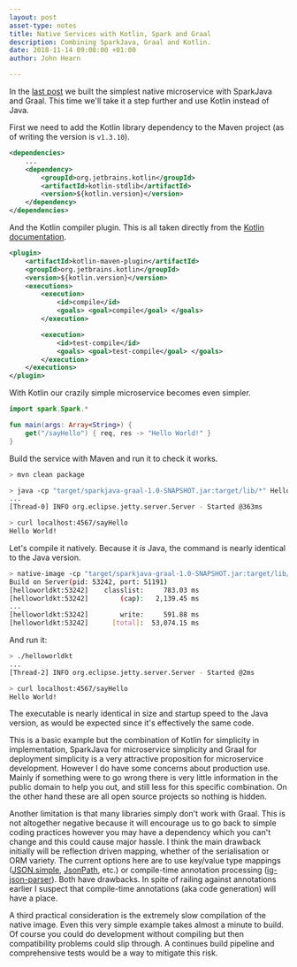 ```yaml
---
layout: post
asset-type: notes
title: Native Services with Kotlin, Spark and Graal
description: Combining SparkJava, Graal and Kotlin.
date: 2018-11-14 09:08:00 +01:00
author: John Hearn

---
```


In the [last post](native-sparkjava-graal.html) we built the simplest native microservice with SparkJava and Graal. This time we'll take it a step further and use Kotlin instead of Java.

First we need to add the Kotlin library dependency to the Maven project (as of writing the version is `v1.3.10`).

```xml
<dependencies>
    ...
    <dependency>
        <groupId>org.jetbrains.kotlin</groupId>
        <artifactId>kotlin-stdlib</artifactId>
        <version>${kotlin.version}</version>
    </dependency>
</dependencies>
```

And the Kotlin compiler plugin. This is all taken directly from the [Kotlin documentation](https://kotlinlang.org/docs/reference/using-maven.html).

```xml
<plugin>
    <artifactId>kotlin-maven-plugin</artifactId>
    <groupId>org.jetbrains.kotlin</groupId>
    <version>${kotlin.version}</version>
    <executions>
        <execution>
            <id>compile</id>
            <goals> <goal>compile</goal> </goals>
        </execution>

        <execution>
            <id>test-compile</id>
            <goals> <goal>test-compile</goal> </goals>
        </execution>
    </executions>
</plugin>
```

With Kotlin our crazily simple microservice becomes even simpler.
```kotlin
import spark.Spark.*

fun main(args: Array<String>) {
    get("/sayHello") { req, res -> "Hello World!" }
}
```

Build the service with Maven and run it to check it works.
```bash
> mvn clean package
```
```bash
> java -cp "target/sparkjava-graal-1.0-SNAPSHOT.jar:target/lib/*" HelloWorldKt
...
[Thread-0] INFO org.eclipse.jetty.server.Server - Started @363ms
```
```bash
> curl localhost:4567/sayHello
Hello World!
```

Let's compile it natively. Because it *is* Java, the command is nearly identical to the Java version.
```bash
> native-image -cp "target/sparkjava-graal-1.0-SNAPSHOT.jar:target/lib/*" HelloWorldKt
Build on Server(pid: 53242, port: 51191)
[helloworldkt:53242]    classlist:     783.03 ms
[helloworldkt:53242]        (cap):   2,139.45 ms
...
[helloworldkt:53242]        write:     591.88 ms
[helloworldkt:53242]      [total]:  53,074.15 ms
```

And run it:
```bash
> ./helloworldkt
...
[Thread-2] INFO org.eclipse.jetty.server.Server - Started @2ms
```
```bash
> curl localhost:4567/sayHello
Hello World!
```

The executable is nearly identical in size and startup speed to the Java version, as would be expected since it's effectively the same code.

This is a basic example but the combination of Kotlin for simplicity in implementation, SparkJava for microservice simplicity and Graal for deployment simplicity is a very attractive proposition for microservice development. However I do have some concerns about production use. Mainly if something were to go wrong there is very little information in the public domain to help you out, and still less for this specific combination. On the other hand these are all open source projects so nothing is hidden.

Another limitation is that many libraries simply don't work with Graal. This is not altogether negative because it will encourage us to go back to simple coding practices however you may have a dependency which you can't change and this could cause major hassle. I think the main drawback initially will be reflection driven mapping, whether of the serialisation or ORM variety. The current options here are to use key/value type mappings ([JSON.simple](https://github.com/fangyidong/json-simple), [JsonPath](https://github.com/json-path/JsonPath), etc.) or compile-time annotation processing ([ig-json-parser](https://github.com/Instagram/ig-json-parser)). Both have drawbacks. In spite of railing against annotations earlier I suspect that compile-time annotations (aka code generation) will have a place.

A third practical consideration is the extremely slow compilation of the native image. Even this very simple example takes almost a minute to build. Of course you could do development without compiling but then compatibility problems could slip through. A continues build pipeline and comprehensive tests would be a way to mitigate this risk.
